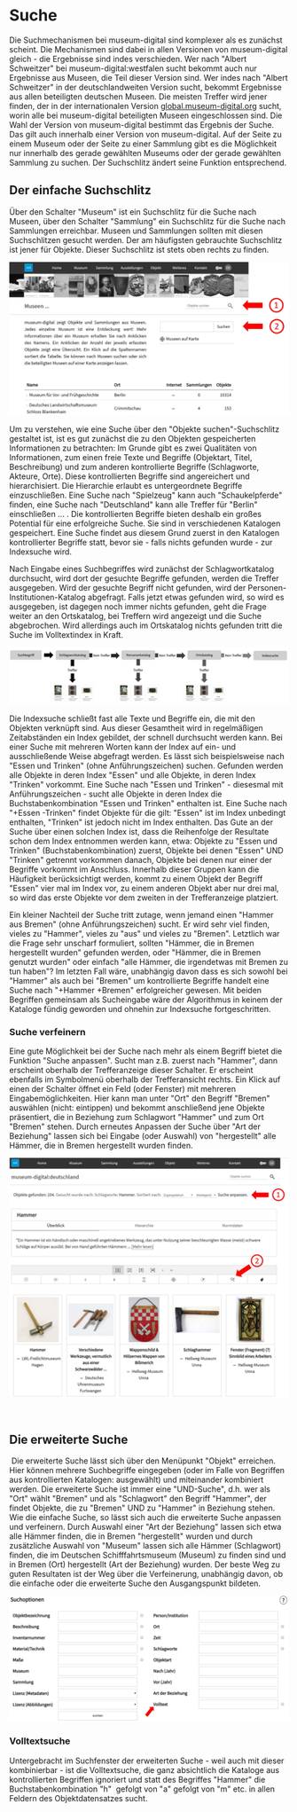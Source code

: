 Suche
=====

Die Suchmechanismen bei museum-digital sind komplexer als es zunächst
scheint. Die Mechanismen sind dabei in allen Versionen von
museum-digital gleich - die Ergebnisse sind indes verschieden. Wer nach
\"Albert Schweitzer\" bei museum-digital:westfalen sucht bekommt auch
nur Ergebnisse aus Museen, die Teil dieser Version sind. Wer indes nach
\"Albert Schweitzer\" in der deutschlandweiten Version sucht, bekommt
Ergebnisse aus allen beteiligten deutschen Museen. Die meisten Treffer
wird jener finden, der in der internationalen Version
[global.museum-digital.org](https://global.museum-digital.org/) sucht,
worin alle bei museum-digital beteiligten Museen eingeschlossen sind.
Die Wahl der Version von museum-digital bestimmt das Ergebnis der Suche.
Das gilt auch innerhalb einer Version von museum-digital. Auf der Seite
zu einem Museum oder der Seite zu einer Sammlung gibt es die Möglichkeit
nur innerhalb des gerade gewählten Museums oder der gerade gewählten
Sammlung zu suchen. Der Suchschlitz ändert seine Funktion entsprechend.

Der einfache Suchschlitz
------------------------

Über den Schalter \"Museum\" ist ein Suchschlitz für die Suche nach
Museen, über den Schalter \"Sammlung\" ein Suchschlitz für die Suche
nach Sammlungen erreichbar. Museen und Sammlungen sollten mit diesen
Suchschlitzen gesucht werden. Der am häufigsten gebrauchte Suchschlitz
ist jener für Objekte. Dieser Suchschlitz ist stets oben rechts zu
finden.

![](../assets/frontend/search/searches.jpg)

Um zu verstehen, wie eine Suche über den \"Objekte suchen\"-Suchschlitz
gestaltet ist, ist es gut zunächst die zu den Objekten gespeicherten
Informationen zu betrachten: Im Grunde gibt es zwei Qualitäten von
Informationen, zum einen freie Texte und Begriffe (Objektart, Titel,
Beschreibung) und zum anderen kontrollierte Begriffe (Schlagworte,
Akteure, Orte). Diese kontrollierten Begriffe sind angereichert und
hierarchisiert. Die Hierarchie erlaubt es untergeordnete Begriffe
einzuschließen. Eine Suche nach \"Spielzeug\" kann auch
\"Schaukelpferde\" finden, eine Suche nach \"Deutschland\" kann alle
Treffer für \"Berlin\" einschließen \... . Die kontrollierten Begriffe
bieten deshalb ein großes Potential für eine erfolgreiche Suche. Sie
sind in verschiedenen Katalogen gespeichert. Eine Suche findet aus
diesem Grund zuerst in den Katalogen kontrollierter Begriffe statt,
bevor sie - falls nichts gefunden wurde - zur Indexsuche wird.

Nach Eingabe eines Suchbegriffes wird zunächst der Schlagwortkatalog
durchsucht, wird dort der gesuchte Begriffe gefunden, werden die Treffer
ausgegeben. Wird der gesuchte Begriff nicht gefunden, wird der
Personen-Institutionen-Katalog abgefragt. Falls jetzt etwas gefunden
wird, so wird es ausgegeben, ist dagegen noch immer nichts gefunden,
geht die Frage weiter an den Ortskatalog, bei Treffern wird angezeigt
und die Suche abgebrochen. Wird allerdings auch im Ortskatalog nichts
gefunden tritt die Suche im Volltextindex in Kraft.

![](../assets/frontend/search/suchweg.JPG)

Die Indexsuche schließt fast alle Texte und Begriffe ein, die mit den
Objekten verknüpft sind. Aus dieser Gesamtheit wird in regelmäßigen
Zeitabständen ein Index gebildet, der schnell durchsucht werden kann.
Bei einer Suche mit mehreren Worten kann der Index auf ein- und
ausschließende Weise abgefragt werden. Es lässt sich beispielsweise nach
\"Essen und Trinken\" (ohne Anführungszeichen) suchen. Gefunden werden
alle Objekte in deren Index \"Essen\" und alle Objekte, in deren Index
\"Trinken\" vorkommt. Eine Suche nach \"Essen und Trinken\" - diesesmal
mit Anführungszeichen - sucht alle Objekte in deren Index die
Buchstabenkombination \"Essen und Trinken\" enthalten ist. Eine Suche
nach \"+Essen -Trinken\" findet Objekte für die gilt: \"Essen\" ist im
Index unbedingt enthalten, \"Trinken\" ist jedoch nicht im Index
enthalten. Das Gute an der Suche über einen solchen Index ist, dass die
Reihenfolge der Resultate schon dem Index entnommen werden kann, etwa:
Objekte zu \"Essen und Trinken\" (Buchstabenkombination) zuerst, Objekte
bei denen \"Essen\" UND \"Trinken\" getrennt vorkommen danach, Objekte
bei denen nur einer der Begriffe vorkommt im Anschluss. Innerhalb dieser
Gruppen kann die Häufigkeit berücksichtigt werden, kommt zu einem Objekt
der Begriff \"Essen\" vier mal im Index vor, zu einem anderen Objekt
aber nur drei mal, so wird das erste Objekte vor dem zweiten in der
Trefferanzeige platziert.

Ein kleiner Nachteil der Suche tritt zutage, wenn jemand einen \"Hammer
aus Bremen\" (ohne Anführungszeichen) sucht. Er wird sehr viel finden,
vieles zu \"Hammer\", vieles zu \"aus\" und vieles zu \"Bremen\".
Letztlich war die Frage sehr unscharf formuliert, sollten \"Hämmer, die
in Bremen hergestellt wurden\" gefunden werden, oder \"Hämmer, die in
Bremen genutzt wurden\" oder einfach \"alle Hämmer, die irgendetwas mit
Bremen zu tun haben\"? Im letzten Fall wäre, unabhängig davon dass es
sich sowohl bei \"Hammer\" als auch bei \"Bremen\" um kontrollierte
Begriffe handelt eine Suche nach \"+Hammer +Bremen\" erfolgreicher
gewesen. Mit beiden Begriffen gemeinsam als Sucheingabe wäre der
Algorithmus in keinem der Kataloge fündig geworden und ohnehin zur
Indexsuche fortgeschritten.

### Suche verfeinern

Eine gute Möglichkeit bei der Suche nach mehr als einem Begriff bietet
die Funktion \"Suche anpassen\". Sucht man z.B. zuerst nach \"Hammer\",
dann erscheint oberhalb der Trefferanzeige dieser Schalter. Er erscheint
ebenfalls im Symbolmenü oberhalb der Trefferansicht rechts. Ein Klick
auf einen der Schalter öffnet ein Feld (oder Fenster) mit mehreren
Eingabemöglichkeiten. Hier kann man unter \"Ort\" den Begriff \"Bremen\"
auswählen (nicht: eintippen) und bekommt anschließend jene Objekte
präsentiert, die in Beziehung zum Schlagwort \"Hammer\" und zum Ort
\"Bremen\" stehen. Durch erneutes Anpassen der Suche über \"Art der
Beziehung\" lassen sich bei Eingabe (oder Auswahl) von \"hergestellt\"
alle Hämmer, die in Bremen hergestellt wurden finden.

![](../assets/frontend/search/searchrefine.jpg)

 

Die erweiterte Suche
--------------------

 Die erweiterte Suche lässt sich über den Menüpunkt \"Objekt\"
erreichen. Hier können mehrere Suchbegriffe eingegeben (oder im Falle
von Begriffen aus kontrollierten Katalogen: ausgewählt) und miteinander
kombiniert werden. Die erweiterte Suche ist immer eine \"UND-Suche\",
d.h. wer als \"Ort\" wählt \"Bremen\" und als \"Schlagwort\" den Begriff
\"Hammer\", der findet Objekte, die zu \"Bremen\" UND zu \"Hammer\" in
Beziehung stehen. Wie die einfache Suche, so lässt sich auch die
erweiterte Suche anpassen und verfeinern. Durch Auswahl einer \"Art der
Beziehung\" lassen sich etwa alle Hämmer finden, die in Bremen
\"hergestellt\" wurden und durch zusätzliche Auswahl von \"Museum\"
lassen sich alle Hämmer (Schlagwort) finden, die im Deutschen
Schifffahrtsmuseum (Museum) zu finden sind und in Bremen (Ort)
hergestellt (Art der Beziehung) wurden. Der beste Weg zu guten
Resultaten ist der Weg über die Verfeinerung, unabhängig davon, ob die
einfache oder die erweiterte Suche den Ausgangspunkt bildeten.

![](../assets/frontend/search/seachfull.jpg)

### Volltextsuche

Untergebracht im Suchfenster der erweiterten Suche - weil auch mit
dieser kombinierbar - ist die Volltextsuche, die ganz absichtlich die
Kataloge aus kontrollierten Begriffen ignoriert und statt des Begriffes
\"Hammer\" die Buchstabenkombination \"h\"  gefolgt von \"a\" gefolgt
von \"m\" etc. in allen Feldern des Objektdatensatzes sucht.
